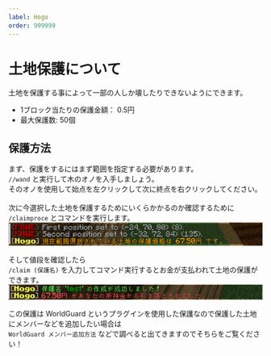 ```yaml
---
label: Hogo
order: 999999
---
```

# 土地保護について
土地を保護する事によって一部の人しか壊したりできないようにできます。

- 1ブロック当たりの保護金額： 0.5円
- 最大保護数: 50個

## 保護方法
まず、保護をするにはまず範囲を指定する必要があります。<br>
`//wand` と実行して木のオノを入手しましょう。<br>
そのオノを使用して始点を左クリックして次に終点を右クリックしてください。<br><br>
次に今選択した土地を保護するためにいくらかかるのか確認するために<br>
`/claimproce` とコマンドを実行します。<br>
<img src="/images/hogo/claimproce.png">

そして値段を確認したら<br>
`/claim (保護名)` を入力してコマンド実行するとお金が支払われて土地の保護ができます。<br>
<img src="/images/hogo/claim.png">

この保護は WorldGuard というプラグインを使用した保護なので保護した土地にメンバーなどを追加したい場合は<br>
`WorldGuard メンバー追加方法` などで調べると出てきますのでそちらをご覧ください！
